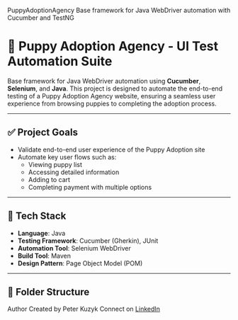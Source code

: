 PuppyAdoptionAgency
Base framework for Java WebDriver automation with Cucumber and TestNG

# 🐾 Puppy Adoption Agency - UI Test Automation Suite

Base framework for Java WebDriver automation using **Cucumber**, **Selenium**, and **Java**.
This project is designed to automate the end-to-end testing of a Puppy Adoption Agency website, ensuring a seamless user experience from browsing puppies to completing the adoption process.

---

## ✅ Project Goals

- Validate end-to-end user experience of the Puppy Adoption site
- Automate key user flows such as:
    - Viewing puppy list
    - Accessing detailed information
    - Adding to cart
    - Completing payment with multiple options
---

## 🧪 Tech Stack

- **Language**: Java
- **Testing Framework**: Cucumber (Gherkin), JUnit
- **Automation Tool**: Selenium WebDriver
- **Build Tool**: Maven
- **Design Pattern**: Page Object Model (POM)

---

## 📁 Folder Structure


Author Created by Peter Kuzyk Connect on [LinkedIn](https://www.linkedin.com/in/peter-kuzyk/)